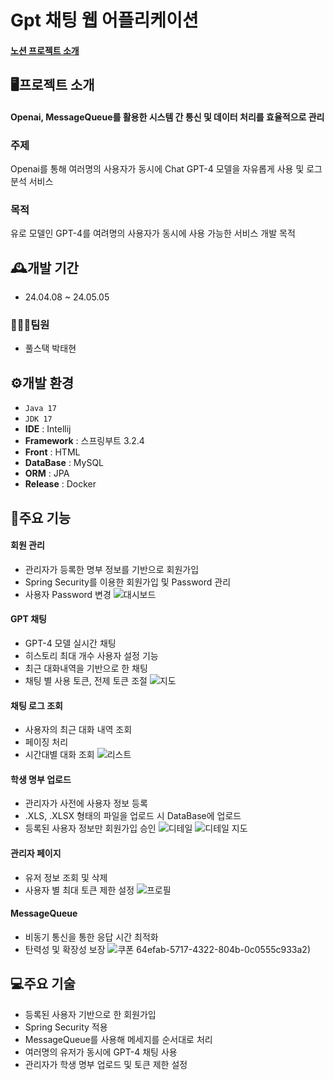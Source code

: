 # Gpt 채팅 웹 어플리케이션

#### <a href="https://sw-sth.notion.site/898e9ed7b37e4d4e8170a86defd68769">노션 프로젝트 소개</a>

## 🖥️프로젝트 소개
#### Openai, MessageQueue를 활용한 시스템 간 통신 및 데이터 처리를 효율적으로 관리


### 주제
Openai를 통해 여러명의 사용자가 동시에 Chat GPT-4 모델을 자유롭게 사용 및 로그 분석 서비스

### 목적
유로 모델인 GPT-4를 여려명의 사용자가 동시에 사용 가능한 서비스 개발 목적

## 🕰️개발 기간
- 24.04.08 ~ 24.05.05

### 🧑‍🤝‍🧑팀원
- 풀스택 박태현

## ⚙️개발 환경
- `Java 17` 
- `JDK 17` 
- **IDE** : Intellij 
- **Framework** : 스프링부트 3.2.4 
- **Front** : HTML
- **DataBase** : MySQL
- **ORM** : JPA
- **Release** : Docker

## 📌주요 기능
#### 회원 관리
- 관리자가 등록한 명부 정보를 기반으로 회원가입
- Spring Security를 이용한 회원가입 및 Password 관리 
- 사용자 Password 변경
![대시보드](https://github.com/kariseio/MSA_CultureWithSBike/assets/39698079/923d473b-f137-4716-9804-758e640ddedf)

#### GPT 채팅
- GPT-4 모델 실시간 채팅
- 히스토리 최대 개수 사용자 설정 기능
- 최근 대화내역을 기반으로 한 채팅
- 채팅 별 사용 토큰, 전제 토큰 조절 
![지도](https://github.com/kariseio/MSA_CultureWithSBike/assets/39698079/720c5076-ef84-46f6-aac0-cad0afecf86b)
#### 채팅 로그 조회
- 사용자의 최근 대화 내역 조회
- 페이징 처리
- 시간대별 대화 조회 
![리스트](https://github.com/kariseio/MSA_CultureWithSBike/assets/39698079/7c8a54e6-2770-42f6-880d-fb3164a611f3)
#### 학생 명부 업로드
- 관리자가 사전에 사용자 정보 등록 
- .XLS, .XLSX 형태의 파일을 업로드 시 DataBase에 업로드
- 등록된 사용자 정보만 회원가입 승인 
![디테일](https://github.com/kariseio/MSA_CultureWithSBike/assets/39698079/978ea2d3-251c-4a54-b778-631bab7be144)
![디테일 지도](https://github.com/kariseio/MSA_CultureWithSBike/assets/39698079/7185ef78-eca5-4630-ac7c-eef01145fd3c)
#### 관리자 페이지
- 유저 정보 조회 및 삭제
- 사용자 별 최대 토큰 제한 설정
![프로필](https://github.com/kariseio/MSA_CultureWithSBike/assets/39698079/178b8981-119f-44e9-97dd-6cf83b6be06d)
#### MessageQueue
- 비동기 통신을 통한 응답 시간 최적화
- 탄력성 및 확장성 보장
![쿠폰](https://github.com/kariseio/MSA_CultureWithSBike/assets/39698079/7e86381a-14d9-4999-9f7b-ba5c8040f7a2)
64efab-5717-4322-804b-0c0555c933a2)

## 💻주요 기술
- 등록된 사용자 기반으로 한 회원가입
- Spring Security 적용 
- MessageQueue를 사용해 메세지를 순서대로 처리
- 여러명의 유저가 동시에 GPT-4 채팅 사용
- 관리자가 학생 명부 업로드 및 토큰 제한 설정
